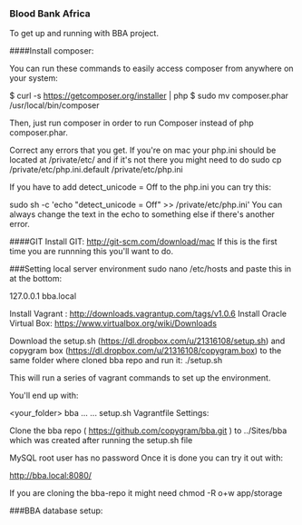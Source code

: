 ### Blood Bank Africa

To get up and running with BBA project.

####Install composer: 

You can run these commands to easily access composer from anywhere on your system:

$ curl -s https://getcomposer.org/installer | php
$ sudo mv composer.phar /usr/local/bin/composer

Then, just run composer in order to run Composer instead of php composer.phar.

Correct any errors that you get. If you're on mac your php.ini should be located at /private/etc/ and if it's not there you might need to do sudo cp /private/etc/php.ini.default /private/etc/php.ini

If you have to add detect_unicode = Off to the php.ini you can try this:

sudo sh -c 'echo "detect_unicode = Off" >> /private/etc/php.ini'
You can always change the text in the echo to something else if there's another error.
 
####GIT
Install GIT: http://git-scm.com/download/mac
If this is the first time you are runnning this you'll want to do.


###Setting local server environment
sudo nano /etc/hosts and paste this in at the bottom:

127.0.0.1 bba.local

Install Vagrant : http://downloads.vagrantup.com/tags/v1.0.6
Install Oracle Virtual Box: https://www.virtualbox.org/wiki/Downloads

Download the setup.sh (https://dl.dropbox.com/u/21316108/setup.sh) and copygram box (https://dl.dropbox.com/u/21316108/copygram.box) to the same folder where cloned bba repo and run it: ./setup.sh

This will run a series of vagrant commands to set up the environment.

You'll end up with:

<your_folder>
  <Sites>
    bba
    ...
    ...
  setup.sh
  Vagrantfile
Settings:

Clone the bba repo ( https://github.com/copygram/bba.git ) to ../Sites/bba which was created after running the setup.sh file

MySQL root user has no password
Once it is done you can try it out with:

http://bba.local:8080/

If you are cloning the bba-repo it might need chmod -R o+w app/storage


###BBA database setup:






